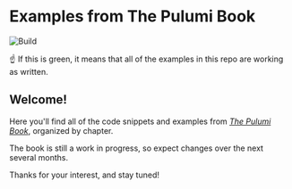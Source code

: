 # Examples from The Pulumi Book

![Build](https://github.com/thepulumibook/examples/workflows/Build/badge.svg)

:point_up: If this is green, it means that all of the examples in this repo are working as written.

## Welcome!

Here you'll find all of the code snippets and examples from [_The Pulumi Book_](https://thepulumibook.com), organized by chapter.

The book is still a work in progress, so expect changes over the next several months.

Thanks for your interest, and stay tuned!

